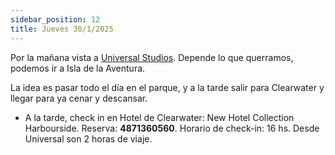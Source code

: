 ```yaml
---
sidebar_position: 12
title: Jueves 30/1/2025
---
```


Por la mañana vista a [Universal Studios](https://www.google.com.ar/maps/place/Universal+Studios+Florida/@28.4793754,-81.4711171,17z/data=!3m1!4b1!4m6!3m5!1s0x88e77ec39415df75:0xf985d8fc7734a5a1!8m2!3d28.4793754!4d-81.4685422!16zL20vMDVxc3lx?entry=ttu&g_ep=EgoyMDI1MDEwMS4wIKXMDSoASAFQAw%3D%3D). Depende lo que querramos, podemos ir a Isla de la Aventura.

La idea es pasar todo el día en el parque, y a la tarde salir para Clearwater y llegar para ya cenar y descansar.

- A la tarde, check in en Hotel de Clearwater: New Hotel Collection Harbourside. Reserva: **4871360560**. Horario de check-in: 16 hs. Desde Universal son 2 horas de viaje.  